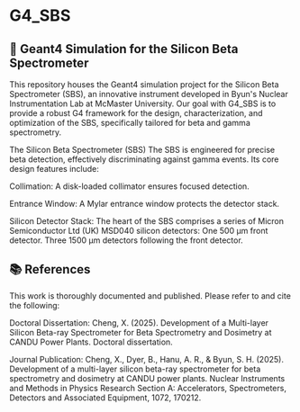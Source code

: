 # G4_SBS

## 🔬 Geant4 Simulation for the Silicon Beta Spectrometer

This repository houses the Geant4 simulation project for the Silicon Beta Spectrometer (SBS), an innovative instrument developed in Byun's Nuclear Instrumentation Lab at McMaster University. Our goal with G4_SBS is to provide a robust G4 framework for the design, characterization, and optimization of the SBS, specifically tailored for beta and gamma spectrometry.

The Silicon Beta Spectrometer (SBS)
The SBS is engineered for precise beta detection, effectively discriminating against gamma events. Its core design features include:

Collimation: A disk-loaded collimator ensures focused detection.

Entrance Window: A Mylar entrance window protects the detector stack.

Silicon Detector Stack: The heart of the SBS comprises a series of Micron Semiconductor Ltd (UK) MSD040 silicon detectors: One 500 μm front detector. Three 1500 μm detectors following the front detector.


## 📚 References

This work is thoroughly documented and published. Please refer to and cite the following:

Doctoral Dissertation:
Cheng, X. (2025). Development of a Multi-layer Silicon Beta-ray Spectrometer for Beta Spectrometry and Dosimetry at CANDU Power Plants. Doctoral dissertation.

Journal Publication:
Cheng, X., Dyer, B., Hanu, A. R., & Byun, S. H. (2025). Development of a multi-layer silicon beta-ray spectrometer for beta spectrometry and dosimetry at CANDU power plants. Nuclear Instruments and Methods in Physics Research Section A: Accelerators, Spectrometers, Detectors and Associated Equipment, 1072, 170212.


